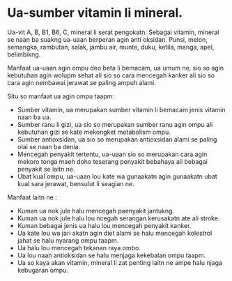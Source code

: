 # Ua-sumber vitamin li mineral.
Ua-vit A, B, B1, B6, C, mineral li serat pengokatn. Sebagai vitamin, mineral se naan ba suakng ua-uaan berperan agin anti oksidan. Punsi, melon, semangka, rambutan, salak, jambu air, munte, duku, ketila, manga, apel, belimbikng.

Manfaat ua-uaan agin ompu deo beta li bemacam, ua umum ne, sio so agin kebutuhan agin wolupm sehat ali sio so cara mencegah kanker ali sio so cara agin nembawai jerawat se paling ampuh alami.

Situ so manfaat ua agin ompu taapm:

- Sumber vitamin, ua merupakan sumber vitamin li bemacam jenis vitamin naan ba ua.
- Sumber ranu li gizi, ua sio so merupakan sumber ranu agin ompu ali kebutuhan gizi se kate mekongket metabolism ompu.
- Sumber antioxsidan, ua sio so merupakan antioxsidan alami se paling olai se naan ba denia.
- Mencegah penyakit tertentu, ua-uaan sio so merupakan cara agin mekoro tonga maeh doho teserang penyakit bebahaya ali bebagai penyakit se laitn ne.
- Ubat kual ompu, ua-uaan lou kate wa gunaakatn agin gunaakatn ubat kual sara jerawat, bensulut li seagian ne.

Manfaat laitn ne :

- Kuman ua nok jule halu mencegah paenyakit jantukng.
- Kuman ua nok jule halu lou ncegah serangan kerusakatn ate ali stroke.
- Kuman bebagai jenis ua halu lou mencegah penyakit kanker.
- Ua kate lou wa jari akatn agin diet alami se halu mencegah kolestrol jahat se halu nyarang ompu taapm.
- Ua halu lou mencegah tekanan raya ombo.
- Ua lou naan antioksidan se halu menjaga kekebalan ompu taapm.
- Ua so kaya akan vitamin, mineral li zat penting laitn ne ampe halu njaga kebugaran ompu.

